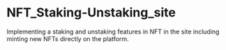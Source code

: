 # NFT_Staking-Unstaking_site
Implementing a staking and unstaking features in NFT in the site including minting new NFTs directly on the platform.
